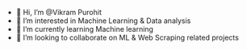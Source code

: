 - 👋 Hi, I’m @Vikram Purohit
- 👀 I’m interested in Machine Learning & Data analysis
- 🌱 I’m currently learning Machine learning
- 💞️ I’m looking to collaborate on ML & Web Scraping related projects

<!---
vikramr22/vikramr22 is a ✨ special ✨ repository because its `README.md` (this file) appears on your GitHub profile.
You can click the Preview link to take a look at your changes.
--->
